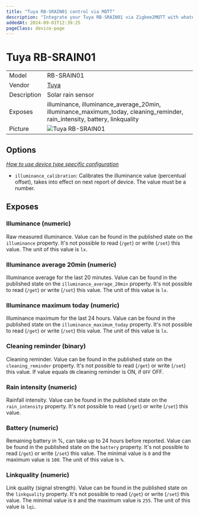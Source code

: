 ```yaml
---
title: "Tuya RB-SRAIN01 control via MQTT"
description: "Integrate your Tuya RB-SRAIN01 via Zigbee2MQTT with whatever smart home infrastructure you are using without the vendor's bridge or gateway."
addedAt: 2024-09-01T12:39:25
pageClass: device-page
---
```


<!-- !!!! -->
<!-- ATTENTION: This file is auto-generated through docgen! -->
<!-- You can only edit the "Notes"-Section between the two comment lines "Notes BEGIN" and "Notes END". -->
<!-- Do not use h1 or h2 heading within "## Notes"-Section. -->
<!-- !!!! -->

# Tuya RB-SRAIN01

|     |     |
|-----|-----|
| Model | RB-SRAIN01  |
| Vendor  | [Tuya](/supported-devices/#v=Tuya)  |
| Description | Solar rain sensor |
| Exposes | illuminance, illuminance_average_20min, illuminance_maximum_today, cleaning_reminder, rain_intensity, battery, linkquality |
| Picture | ![Tuya RB-SRAIN01](https://www.zigbee2mqtt.io/images/devices/RB-SRAIN01.png) |


<!-- Notes BEGIN: You can edit here. Add "## Notes" headline if not already present. -->


<!-- Notes END: Do not edit below this line -->



## Options
*[How to use device type specific configuration](../guide/configuration/devices-groups.md#specific-device-options)*

* `illuminance_calibration`: Calibrates the illuminance value (percentual offset), takes into effect on next report of device. The value must be a number.


## Exposes

### Illuminance (numeric)
Raw measured illuminance.
Value can be found in the published state on the `illuminance` property.
It's not possible to read (`/get`) or write (`/set`) this value.
The unit of this value is `lx`.

### Illuminance average 20min (numeric)
Illuminance average for the last 20 minutes.
Value can be found in the published state on the `illuminance_average_20min` property.
It's not possible to read (`/get`) or write (`/set`) this value.
The unit of this value is `lx`.

### Illuminance maximum today (numeric)
Illuminance maximum for the last 24 hours.
Value can be found in the published state on the `illuminance_maximum_today` property.
It's not possible to read (`/get`) or write (`/set`) this value.
The unit of this value is `lx`.

### Cleaning reminder (binary)
Cleaning reminder.
Value can be found in the published state on the `cleaning_reminder` property.
It's not possible to read (`/get`) or write (`/set`) this value.
If value equals `ON` cleaning reminder is ON, if `OFF` OFF.

### Rain intensity (numeric)
Rainfall intensity.
Value can be found in the published state on the `rain_intensity` property.
It's not possible to read (`/get`) or write (`/set`) this value.

### Battery (numeric)
Remaining battery in %, can take up to 24 hours before reported.
Value can be found in the published state on the `battery` property.
It's not possible to read (`/get`) or write (`/set`) this value.
The minimal value is `0` and the maximum value is `100`.
The unit of this value is `%`.

### Linkquality (numeric)
Link quality (signal strength).
Value can be found in the published state on the `linkquality` property.
It's not possible to read (`/get`) or write (`/set`) this value.
The minimal value is `0` and the maximum value is `255`.
The unit of this value is `lqi`.

